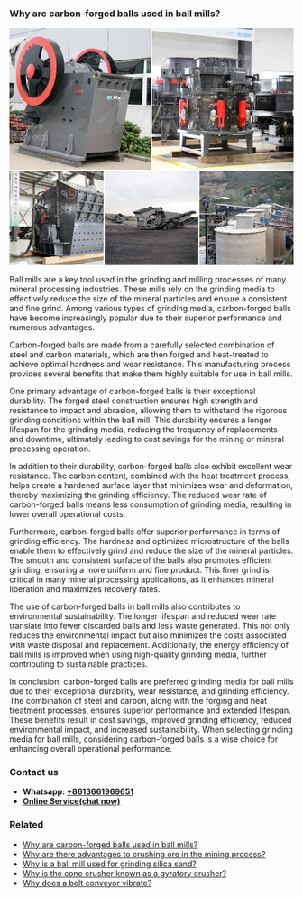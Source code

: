 <h3>Why are carbon-forged balls used in ball mills?</h3><img src='1701742462.jpg' alt=''><p>Ball mills are a key tool used in the grinding and milling processes of many mineral processing industries. These mills rely on the grinding media to effectively reduce the size of the mineral particles and ensure a consistent and fine grind. Among various types of grinding media, carbon-forged balls have become increasingly popular due to their superior performance and numerous advantages.</p><p>Carbon-forged balls are made from a carefully selected combination of steel and carbon materials, which are then forged and heat-treated to achieve optimal hardness and wear resistance. This manufacturing process provides several benefits that make them highly suitable for use in ball mills.</p><p>One primary advantage of carbon-forged balls is their exceptional durability. The forged steel construction ensures high strength and resistance to impact and abrasion, allowing them to withstand the rigorous grinding conditions within the ball mill. This durability ensures a longer lifespan for the grinding media, reducing the frequency of replacements and downtime, ultimately leading to cost savings for the mining or mineral processing operation.</p><p>In addition to their durability, carbon-forged balls also exhibit excellent wear resistance. The carbon content, combined with the heat treatment process, helps create a hardened surface layer that minimizes wear and deformation, thereby maximizing the grinding efficiency. The reduced wear rate of carbon-forged balls means less consumption of grinding media, resulting in lower overall operational costs.</p><p>Furthermore, carbon-forged balls offer superior performance in terms of grinding efficiency. The hardness and optimized microstructure of the balls enable them to effectively grind and reduce the size of the mineral particles. The smooth and consistent surface of the balls also promotes efficient grinding, ensuring a more uniform and fine product. This finer grind is critical in many mineral processing applications, as it enhances mineral liberation and maximizes recovery rates.</p><p>The use of carbon-forged balls in ball mills also contributes to environmental sustainability. The longer lifespan and reduced wear rate translate into fewer discarded balls and less waste generated. This not only reduces the environmental impact but also minimizes the costs associated with waste disposal and replacement. Additionally, the energy efficiency of ball mills is improved when using high-quality grinding media, further contributing to sustainable practices.</p><p>In conclusion, carbon-forged balls are preferred grinding media for ball mills due to their exceptional durability, wear resistance, and grinding efficiency. The combination of steel and carbon, along with the forging and heat treatment processes, ensures superior performance and extended lifespan. These benefits result in cost savings, improved grinding efficiency, reduced environmental impact, and increased sustainability. When selecting grinding media for ball mills, considering carbon-forged balls is a wise choice for enhancing overall operational performance.</p><h3>Contact us</h3><ul><li><strong>Whatsapp:&nbsp;<a href="https://wa.me/8613661969651">+8613661969651</a></strong></li><li><a href="https://swt.shibang-china.com/?git&amp;zhl&amp;Why are carbonforged balls used in ball mills"><strong>Online Service(chat now)</strong></a></li></ul><h3>Related</h3><ul><li><a href='Why are carbonforged balls used in ball mills.md'>Why are carbon-forged balls used in ball mills?</a></li><li><a href='Why are there advantages to crushing ore in the mining process.md'>Why are there advantages to crushing ore in the mining process?</a></li><li><a href='Why is a ball mill used for grinding silica sand.md'>Why is a ball mill used for grinding silica sand?</a></li><li><a href='Why is the cone crusher known as a gyratory crusher.md'>Why is the cone crusher known as a gyratory crusher?</a></li><li><a href='Why does a belt conveyor vibrate.md'>Why does a belt conveyor vibrate?</a></li></ul>